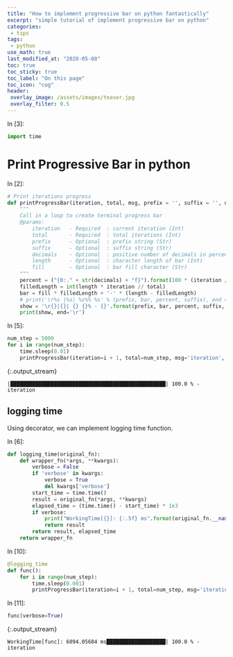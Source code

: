 ```yaml
---
title: "How to implement progressive bar on python fantastically"
excerpt: "simple tutorial of implement progressive bar on python"
categories:
 - tips
tags:
 - python
use_math: true
last_modified_at: "2020-05-08"
toc: true
toc_sticky: true
toc_label: "On this page"
toc_icon: "cog"
header:
 overlay_image: /assets/images/teaser.jpg
 overlay_filter: 0.5
---
```


<div class="prompt input_prompt">
In&nbsp;[3]:
</div>

<div class="input_area" markdown="1">

```python
import time
```

</div>

# Print Progressive Bar in python

<div class="prompt input_prompt">
In&nbsp;[2]:
</div>

<div class="input_area" markdown="1">

```python
# Print iterations progress
def printProgressBar(iteration, total, msg, prefix = '', suffix = '', decimals = 1, length = 100, fill = '█'):
    """
    Call in a loop to create terminal progress bar
    @params:
        iteration   - Required  : current iteration (Int)
        total       - Required  : total iterations (Int)
        prefix      - Optional  : prefix string (Str)
        suffix      - Optional  : suffix string (Str)
        decimals    - Optional  : positive number of decimals in percent complete (Int)
        length      - Optional  : character length of bar (Int)
        fill        - Optional  : bar fill character (Str)
    """
    percent = ("{0:." + str(decimals) + "f}").format(100 * (iteration / float(total)))
    filledLength = int(length * iteration // total)
    bar = fill * filledLength + '-' * (length - filledLength)
    # print('\r%s |%s| %s%% %s' % (prefix, bar, percent, suffix), end = '\r')
    show = '\r{}|{}| {} {}% - {}'.format(prefix, bar, percent, suffix, msg)
    print(show, end='\r')
```

</div>

<div class="prompt input_prompt">
In&nbsp;[5]:
</div>

<div class="input_area" markdown="1">

```python
num_step = 5000
for i in range(num_step):
    time.sleep(0.01)
    printProgressBar(iteration=i + 1, total=num_step, msg='iteration', length=50)
```

</div>

{:.output_stream}

```
|██████████████████████████████████████████████████| 100.0 % - iteration
```

## logging time

Using decorator, we can implement logging time function. 

<div class="prompt input_prompt">
In&nbsp;[6]:
</div>

<div class="input_area" markdown="1">

```python
def logging_time(original_fn):
    def wrapper_fn(*args, **kwargs):
        verbose = False
        if 'verbose' in kwargs:
            verbose = True
            del kwargs['verbose']
        start_time = time.time()
        result = original_fn(*args, **kwargs)
        elapsed_time = (time.time() - start_time) * 1e3
        if verbose:
            print("WorkingTime[{}]: {:.5f} ms".format(original_fn.__name__, elapsed_time))
            return result
        return result, elapsed_time
    return wrapper_fn
```

</div>

<div class="prompt input_prompt">
In&nbsp;[10]:
</div>

<div class="input_area" markdown="1">

```python
@logging_time
def func():
    for i in range(num_step):
        time.sleep(0.001)
        printProgressBar(iteration=i + 1, total=num_step, msg='iteration', length=50)
```

</div>

<div class="prompt input_prompt">
In&nbsp;[11]:
</div>

<div class="input_area" markdown="1">

```python
func(verbose=True)
```

</div>

{:.output_stream}

```
WorkingTime[func]: 6094.05684 ms███████████████████| 100.0 % - iteration

```
